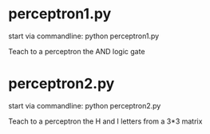 # perceptron1.py

start via commandline: python perceptron1.py

Teach to a perceptron the AND logic gate

# perceptron2.py

start via commandline: python perceptron2.py

Teach to a perceptron the H and I letters from a 3*3 matrix
